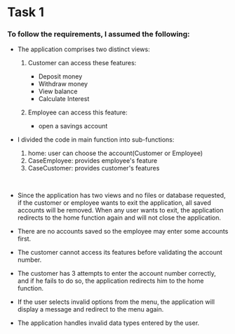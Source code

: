 # Task 1

### **To follow the requirements, I assumed the following:**
- The application comprises two distinct views:
    1. Customer can access these features:
        - Deposit money 
        - Withdraw money 
        - View balance 
        - Calculate Interest 

    2. Employee can access this feature:
        - open a savings account 

- I divided the code in main function into sub-functions:
    1. home: user can choose the account(Customer or Employee)
    2. CaseEmployee: provides employee's feature 
    3. CaseCustomer: provides customer's features  
<br>

- Since the application has two views and no files or database requested, if the customer or employee wants to exit the application, all saved accounts will be removed. When any user wants to exit, the application redirects to the home function again and will not close the application.

- There are no accounts saved so the employee may enter some accounts first.

- The customer cannot access its features before validating the account number. 

- The customer has 3 attempts to enter the account number correctly, and if he fails to do so, the application redirects him to the home function.

- If the user selects invalid options from the menu, the application will display a message and redirect to the menu again.

- The application handles invalid data types entered by the user.